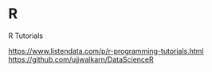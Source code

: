 # R
R Tutorials

https://www.listendata.com/p/r-programming-tutorials.html  
https://github.com/ujjwalkarn/DataScienceR  
